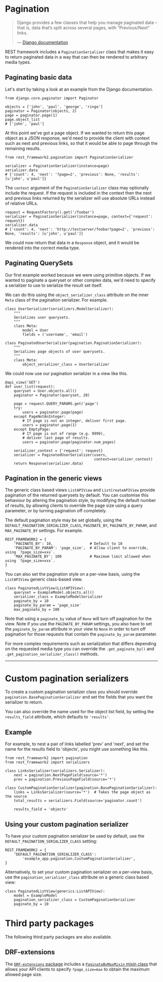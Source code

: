 <a class="github" href="pagination.py"></a>

# Pagination

> Django provides a few classes that help you manage paginated data – that is, data that’s split across several pages, with “Previous/Next” links.
>
> &mdash; [Django documentation][cite]

REST framework includes a `PaginationSerializer` class that makes it easy to return paginated data in a way that can then be rendered to arbitrary media types.

## Paginating basic data

Let's start by taking a look at an example from the Django documentation.

    from django.core.paginator import Paginator

    objects = ['john', 'paul', 'george', 'ringo']
    paginator = Paginator(objects, 2)
    page = paginator.page(1)
    page.object_list
    # ['john', 'paul']

At this point we've got a page object.  If we wanted to return this page object as a JSON response, we'd need to provide the client with context such as next and previous links, so that it would be able to page through the remaining results.

    from rest_framework2.pagination import PaginationSerializer

    serializer = PaginationSerializer(instance=page)
    serializer.data
    # {'count': 4, 'next': '?page=2', 'previous': None, 'results': [u'john', u'paul']}

The `context` argument of the `PaginationSerializer` class may optionally include the request.  If the request is included in the context then the next and previous links returned by the serializer will use absolute URLs instead of relative URLs.

    request = RequestFactory().get('/foobar')
    serializer = PaginationSerializer(instance=page, context={'request': request})
    serializer.data
    # {'count': 4, 'next': 'http://testserver/foobar?page=2', 'previous': None, 'results': [u'john', u'paul']}

We could now return that data in a `Response` object, and it would be rendered into the correct media type.

## Paginating QuerySets

Our first example worked because we were using primitive objects.  If we wanted to paginate a queryset or other complex data, we'd need to specify a serializer to use to serialize the result set itself.

We can do this using the `object_serializer_class` attribute on the inner `Meta` class of the pagination serializer.  For example.

    class UserSerializer(serializers.ModelSerializer):
        """
        Serializes user querysets.
        """
        class Meta:
            model = User
            fields = ('username', 'email')

    class PaginatedUserSerializer(pagination.PaginationSerializer):
        """
        Serializes page objects of user querysets.
        """
        class Meta:
            object_serializer_class = UserSerializer

We could now use our pagination serializer in a view like this.

    @api_view('GET')
    def user_list(request):
        queryset = User.objects.all()
        paginator = Paginator(queryset, 20)

        page = request.QUERY_PARAMS.get('page')
        try:
            users = paginator.page(page)
        except PageNotAnInteger:
            # If page is not an integer, deliver first page.
            users = paginator.page(1)
        except EmptyPage:
            # If page is out of range (e.g. 9999),
            # deliver last page of results.
            users = paginator.page(paginator.num_pages)

        serializer_context = {'request': request}
        serializer = PaginatedUserSerializer(users,
                                             context=serializer_context)
        return Response(serializer.data)

## Pagination in the generic views

The generic class based views `ListAPIView` and `ListCreateAPIView` provide pagination of the returned querysets by default.  You can customise this behaviour by altering the pagination style, by modifying the default number of results, by allowing clients to override the page size using a query parameter, or by turning pagination off completely.

The default pagination style may be set globally, using the `DEFAULT_PAGINATION_SERIALIZER_CLASS`, `PAGINATE_BY`, `PAGINATE_BY_PARAM`, and `MAX_PAGINATE_BY` settings.  For example.

    REST_FRAMEWORK2 = {
        'PAGINATE_BY': 10,                 # Default to 10
        'PAGINATE_BY_PARAM': 'page_size',  # Allow client to override, using `?page_size=xxx`.
        'MAX_PAGINATE_BY': 100             # Maximum limit allowed when using `?page_size=xxx`.
    }

You can also set the pagination style on a per-view basis, using the `ListAPIView` generic class-based view.

    class PaginatedListView(ListAPIView):
        queryset = ExampleModel.objects.all()
        serializer_class = ExampleModelSerializer
        paginate_by = 10
        paginate_by_param = 'page_size'
        max_paginate_by = 100

Note that using a `paginate_by` value of `None` will turn off pagination for the view.
Note if you use the `PAGINATE_BY_PARAM` settings, you also have to set the `paginate_by_param` attribute in your view to `None` in order to turn off pagination for those requests that contain the `paginate_by_param` parameter.

For more complex requirements such as serialization that differs depending on the requested media type you can override the `.get_paginate_by()` and `.get_pagination_serializer_class()` methods.

---

# Custom pagination serializers

To create a custom pagination serializer class you should override `pagination.BasePaginationSerializer` and set the fields that you want the serializer to return.

You can also override the name used for the object list field, by setting the `results_field` attribute, which defaults to `'results'`.

## Example

For example, to nest a pair of links labelled 'prev' and 'next', and set the name for the results field to 'objects', you might use something like this.

    from rest_framework2 import pagination
    from rest_framework2 import serializers

    class LinksSerializer(serializers.Serializer):
        next = pagination.NextPageField(source='*')
        prev = pagination.PreviousPageField(source='*')

    class CustomPaginationSerializer(pagination.BasePaginationSerializer):
        links = LinksSerializer(source='*')  # Takes the page object as the source
        total_results = serializers.Field(source='paginator.count')

        results_field = 'objects'

## Using your custom pagination serializer

To have your custom pagination serializer be used by default, use the `DEFAULT_PAGINATION_SERIALIZER_CLASS` setting:

    REST_FRAMEWORK2 = {
        'DEFAULT_PAGINATION_SERIALIZER_CLASS':
            'example_app.pagination.CustomPaginationSerializer',
    }

Alternatively, to set your custom pagination serializer on a per-view basis, use the `pagination_serializer_class` attribute on a generic class based view:

    class PaginatedListView(generics.ListAPIView):
        model = ExampleModel
        pagination_serializer_class = CustomPaginationSerializer
        paginate_by = 10

# Third party packages

The following third party packages are also available.

## DRF-extensions

The [`DRF-extensions` package][drf-extensions] includes a [`PaginateByMaxMixin` mixin class][paginate-by-max-mixin] that allows your API clients to specify `?page_size=max` to obtain the maximum allowed page size.

[cite]: https://docs.djangoproject.com/en/dev/topics/pagination/
[drf-extensions]: http://chibisov.github.io/drf-extensions/docs/
[paginate-by-max-mixin]: http://chibisov.github.io/drf-extensions/docs/#paginatebymaxmixin
